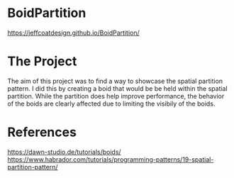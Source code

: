 # BoidPartition
https://jeffcoatdesign.github.io/BoidPartition/
# The Project
The aim of this project was to find a way to showcase the spatial partition pattern. I did this by creating a boid that would be be held within the spatial partition. While the partition does help improve performance, the behavior of the boids are clearly affected due to limiting the visibily of the boids.
# References
https://dawn-studio.de/tutorials/boids/  
https://www.habrador.com/tutorials/programming-patterns/19-spatial-partition-pattern/  
